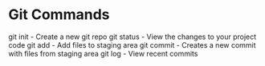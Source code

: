 # Git Commands

git init - Create a new git repo
git status - View the changes to your project code
git add - Add files to staging area
git commit - Creates a new  commit with files from staging area
git log - View recent commits